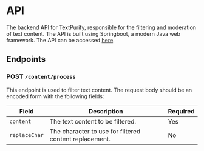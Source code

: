 # API
The backend API for TextPurify, responsible for the filtering and moderation of text content. The API is built using Springboot, a modern Java web framework. The API can be accessed [here](https://purify.rainnny.club).

## Endpoints

### POST `/content/process`
This endpoint is used to filter text content. The request body should be an encoded form with the following fields:

| Field         | Description                                            | Required |
|---------------|--------------------------------------------------------|----------|
| `content`     | The text content to be filtered.                       | Yes      |
| `replaceChar` | The character to use for filtered content replacement. | No       |